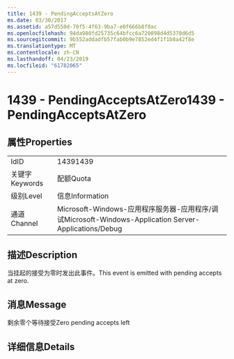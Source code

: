 ```yaml
---
title: 1439 - PendingAcceptsAtZero
ms.date: 03/30/2017
ms.assetid: a57d550d-70f5-4f63-9ba7-e0f666b8f0ac
ms.openlocfilehash: 94da980fd25735c64bfcc6a720098d4d5370d6d5
ms.sourcegitcommit: 9b552addadfb57fab0b9e7852ed4f1f1b8a42f8e
ms.translationtype: MT
ms.contentlocale: zh-CN
ms.lasthandoff: 04/23/2019
ms.locfileid: "61782065"
---
```

# <a name="1439---pendingacceptsatzero"></a><span data-ttu-id="7f087-102">1439 - PendingAcceptsAtZero</span><span class="sxs-lookup"><span data-stu-id="7f087-102">1439 - PendingAcceptsAtZero</span></span>
## <a name="properties"></a><span data-ttu-id="7f087-103">属性</span><span class="sxs-lookup"><span data-stu-id="7f087-103">Properties</span></span>  
  
|||  
|-|-|  
|<span data-ttu-id="7f087-104">Id</span><span class="sxs-lookup"><span data-stu-id="7f087-104">ID</span></span>|<span data-ttu-id="7f087-105">1439</span><span class="sxs-lookup"><span data-stu-id="7f087-105">1439</span></span>|  
|<span data-ttu-id="7f087-106">关键字</span><span class="sxs-lookup"><span data-stu-id="7f087-106">Keywords</span></span>|<span data-ttu-id="7f087-107">配额</span><span class="sxs-lookup"><span data-stu-id="7f087-107">Quota</span></span>|  
|<span data-ttu-id="7f087-108">级别</span><span class="sxs-lookup"><span data-stu-id="7f087-108">Level</span></span>|<span data-ttu-id="7f087-109">信息</span><span class="sxs-lookup"><span data-stu-id="7f087-109">Information</span></span>|  
|<span data-ttu-id="7f087-110">通道</span><span class="sxs-lookup"><span data-stu-id="7f087-110">Channel</span></span>|<span data-ttu-id="7f087-111">Microsoft-Windows-应用程序服务器-应用程序/调试</span><span class="sxs-lookup"><span data-stu-id="7f087-111">Microsoft-Windows-Application Server-Applications/Debug</span></span>|  
  
## <a name="description"></a><span data-ttu-id="7f087-112">描述</span><span class="sxs-lookup"><span data-stu-id="7f087-112">Description</span></span>  
 <span data-ttu-id="7f087-113">当挂起的接受为零时发出此事件。</span><span class="sxs-lookup"><span data-stu-id="7f087-113">This event is emitted with pending accepts at zero.</span></span>  
  
## <a name="message"></a><span data-ttu-id="7f087-114">消息</span><span class="sxs-lookup"><span data-stu-id="7f087-114">Message</span></span>  
 <span data-ttu-id="7f087-115">剩余零个等待接受</span><span class="sxs-lookup"><span data-stu-id="7f087-115">Zero pending accepts left</span></span>  
  
## <a name="details"></a><span data-ttu-id="7f087-116">详细信息</span><span class="sxs-lookup"><span data-stu-id="7f087-116">Details</span></span>
